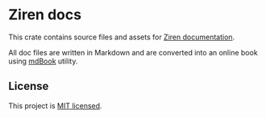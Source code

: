 # Ziren docs
This crate contains source files and assets for [Ziren documentation](https://docs.zkm.io).

All doc files are written in Markdown and are converted into an online book using [mdBook](https://github.com/rust-lang/mdBook) utility.

## License
This project is [MIT licensed](../LICENSE).
